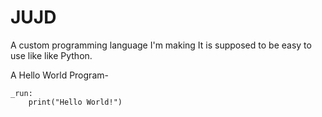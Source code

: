 # JUJD
A custom programming language I'm making
It is supposed to be easy to use like like Python.

A Hello World Program-
```
_run:
    print("Hello World!")
```
